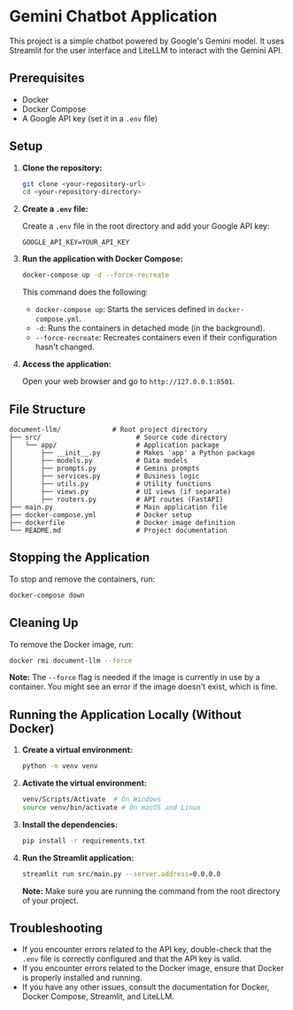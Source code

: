 # Gemini Chatbot Application

This project is a simple chatbot powered by Google's Gemini model. It uses Streamlit for the user interface and LiteLLM to interact with the Gemini API.

## Prerequisites

-   Docker
-   Docker Compose
-   A Google API key (set it in a `.env` file)

## Setup

1.  **Clone the repository:**

    ```bash
    git clone <your-repository-url>
    cd <your-repository-directory>
    ```

2.  **Create a `.env` file:**

    Create a `.env` file in the root directory and add your Google API key:

    ```
    GOOGLE_API_KEY=YOUR_API_KEY
    ```

3.  **Run the application with Docker Compose:**

    ```bash
    docker-compose up -d --force-recreate
    ```

    This command does the following:

    -   `docker-compose up`: Starts the services defined in `docker-compose.yml`.
    -   `-d`: Runs the containers in detached mode (in the background).
    -   `--force-recreate`: Recreates containers even if their configuration hasn't changed.

4.  **Access the application:**

    Open your web browser and go to `http://127.0.0.1:8501`.

## File Structure

```
document-llm/             # Root project directory
├── src/                        # Source code directory
│   └── app/                    # Application package
│       ├── __init__.py         # Makes 'app' a Python package
│       ├── models.py           # Data models
│       ├── prompts.py          # Gemini prompts
│       ├── services.py         # Business logic
│       ├── utils.py            # Utility functions
│       ├── views.py            # UI views (if separate)
│       ├── routers.py          # API routes (FastAPI)
├── main.py                     # Main application file
├── docker-compose.yml          # Docker setup
├── dockerfile                  # Docker image definition
└── README.md                   # Project documentation
```

## Stopping the Application

To stop and remove the containers, run:

```bash
docker-compose down
```

## Cleaning Up

To remove the Docker image, run:

```bash
docker rmi document-llm --force
```

**Note:** The `--force` flag is needed if the image is currently in use by a container.  You might see an error if the image doesn't exist, which is fine.

## Running the Application Locally (Without Docker)

1.  **Create a virtual environment:**

    ```bash
    python -m venv venv
    ```

2.  **Activate the virtual environment:**

    ```bash
    venv/Scripts/Activate  # On Windows
    source venv/bin/activate # On macOS and Linux
    ```

3.  **Install the dependencies:**

    ```bash
    pip install -r requirements.txt
    ```

4.  **Run the Streamlit application:**

    ```bash
    streamlit run src/main.py --server.address=0.0.0.0
    ```

    **Note:**  Make sure you are running the command from the root directory of your project.

## Troubleshooting

-   If you encounter errors related to the API key, double-check that the `.env` file is correctly configured and that the API key is valid.
-   If you encounter errors related to the Docker image, ensure that Docker is properly installed and running.
-   If you have any other issues, consult the documentation for Docker, Docker Compose, Streamlit, and LiteLLM.